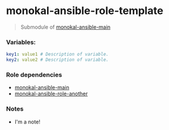 # monokal-ansible-role-template
> Submodule of [monokal-ansible-main](https://github.com/monokal/monokal-ansible-main)

### Variables:
```yaml
key1: value1 # Description of variable.
key2: value2 # Description of variable.
```

### Role dependencies
* [monokal-ansible-main](https://github.com/monokal/monokal-ansible-main)
* [monokal-ansible-role-another](http://#)

### Notes
 - I'm a note!
